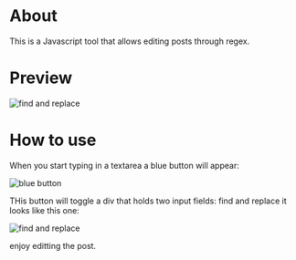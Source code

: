 About
======

This is a Javascript tool that allows editing posts through regex.

Preview
=======

![find and replace](https://cloud.githubusercontent.com/assets/6387945/3565583/71a66044-0ac1-11e4-878e-e67fbe5f071d.png)

How to use
==========

When you start typing in a textarea a blue button will appear:

![blue button](https://cloud.githubusercontent.com/assets/6387945/3565590/0e305410-0ac2-11e4-9d7b-e664c1b8b207.png)

THis button will toggle a div that holds two input fields: find and replace it looks like this one:

![find and replace](https://cloud.githubusercontent.com/assets/6387945/3565583/71a66044-0ac1-11e4-878e-e67fbe5f071d.png)

enjoy editting the post.

